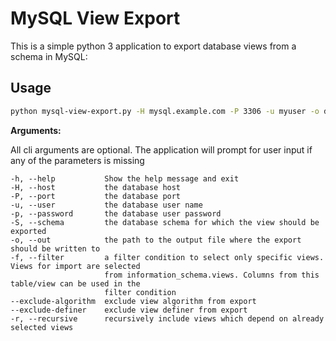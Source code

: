 # MySQL View Export

This is a simple python 3 application to export database views from a schema in MySQL:


## Usage

```bash
python mysql-view-export.py -H mysql.example.com -P 3306 -u myuser -o dump.sql
```

**Arguments:**

All cli arguments are optional. The application will prompt for user input if any of the
parameters is missing

```text
-h, --help           Show the help message and exit
-H, --host           the database host
-P, --port           the database port
-u, --user           the database user name
-p, --password       the database user password
-S, --schema         the database schema for which the view should be exported
-o, --out            the path to the output file where the export should be written to
-f, --filter         a filter condition to select only specific views. Views for import are selected 
                     from information_schema.views. Columns from this table/view can be used in the
                     filter condition
--exclude-algorithm  exclude view algorithm from export
--exclude-definer    exclude view definer from export
-r, --recursive      recursively include views which depend on already selected views
```
